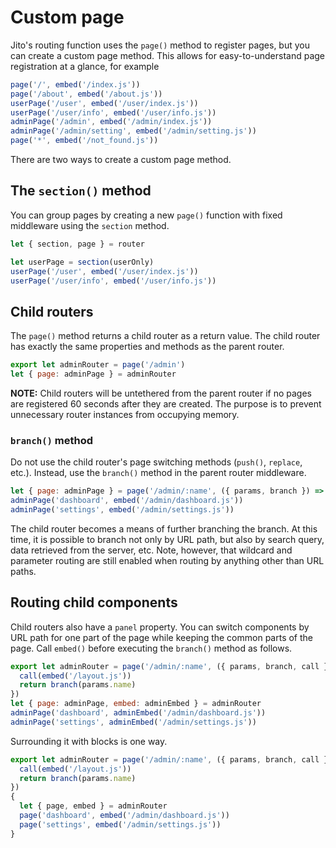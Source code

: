 # Custom page

Jito's routing function uses the `page()` method to register pages, but you can create a custom page method.
This allows for easy-to-understand page registration at a glance, for example

```js
page('/', embed('/index.js'))
page('/about', embed('/about.js'))
userPage('/user', embed('/user/index.js'))
userPage('/user/info', embed('/user/info.js'))
adminPage('/admin', embed('/admin/index.js'))
adminPage('/admin/setting', embed('/admin/setting.js'))
page('*', embed('/not_found.js'))
```

There are two ways to create a custom page method.

## The `section()` method

You can group pages by creating a new `page()` function with fixed middleware using the `section` method.

```js
let { section, page } = router

let userPage = section(userOnly)
userPage('/user', embed('/user/index.js'))
userPage('/user/info', embed('/user/info.js'))
```

## Child routers

The `page()` method returns a child router as a return value. The child router has exactly the same properties and methods as the parent router.

```js
export let adminRouter = page('/admin')
let { page: adminPage } = adminRouter
```

**NOTE:** Child routers will be untethered from the parent router if no pages are registered 60 seconds after they are created. The purpose is to prevent unnecessary router instances from occupying memory.

### `branch()` method

Do not use the child router's page switching methods (`push()`, `replace`, etc.). Instead, use the `branch()` method in the parent router middleware.

```js
let { page: adminPage } = page('/admin/:name', ({ params, branch }) => branch(params.name))
adminPage('dashboard', embed('/admin/dashboard.js'))
adminPage('settings', embed('/admin/settings.js'))
```

The child router becomes a means of further branching the branch.
At this time, it is possible to branch not only by URL path, but also by search query, data retrieved from the server, etc. Note, however, that wildcard and parameter routing are still enabled when routing by anything other than URL paths.

## Routing child components

Child routers also have a `panel` property. You can switch components by URL path for one part of the page while keeping the common parts of the page.
Call `embed()` before executing the `branch()` method as follows.

```js
export let adminRouter = page('/admin/:name', ({ params, branch, call }) => {
  call(embed('/layout.js'))
  return branch(params.name)
})
let { page: adminPage, embed: adminEmbed } = adminRouter
adminPage('dashboard', adminEmbed('/admin/dashboard.js'))
adminPage('settings', adminEmbed('/admin/settings.js'))
```

Surrounding it with blocks is one way.

```js
export let adminRouter = page('/admin/:name', ({ params, branch, call }) => {
  call(embed('/layout.js'))
  return branch(params.name)
})
{
  let { page, embed } = adminRouter
  page('dashboard', embed('/admin/dashboard.js'))
  page('settings', embed('/admin/settings.js'))
}
```
